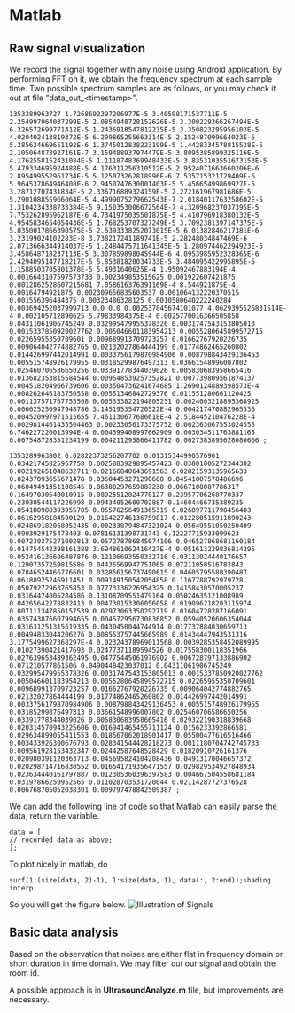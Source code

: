 # Matlab
## Raw signal visualization

We record the signal together with any noise using Android application. By performing FFT on it, we obtain the frequency spectrum at each sample time. Two possible spectrum samples are as follows, or you may check it out at file "data_out_\<timestamp>".


	1353289963727 1.7268692397206977E-5 3.40598171537711E-5 2.254997964037299E-5 2.0854948728152626E-5 3.300229366267494E-5 6.326572699771412E-5 1.2436918547812235E-5 3.350823295956103E-5 4.020402413819372E-5 6.299865255663314E-5 2.152487099664023E-5 5.285634669651192E-6 1.3745012838223199E-5 1.4428334578815538E-5 2.105064873927161E-7 3.159488937974479E-5 3.8095385899325116E-5 4.1762558152431084E-5 1.1118748369948433E-5 3.8353103551673153E-5 5.479334695924488E-5 4.176311256310512E-5 2.9524071663660206E-6 2.895499552961734E-5 5.125073262818996E-6 7.535715321729409E-6 5.964537864946408E-6 2.9450747630001403E-5 5.45665499869927E-5 3.28712707431834E-5 2.336716889324159E-5 2.272161967981686E-5 5.290108855966064E-5 4.4999075279662543E-7 2.0184011763258602E-5 1.3104234338733384E-5 9.150353006672564E-7 4.320968237037395E-5 7.753262895962187E-6 4.7341975035501875E-5 4.410796918380132E-5 4.9545834654054436E-5 1.768253707327249E-5 3.7092381397147375E-5 5.0350017866390575E-5 2.6393338252073015E-5 6.01382846217381E-6 3.23199024102283E-8 3.738217241189741E-5 2.28248034847469E-6 2.0713666344914037E-5 1.2484475711641345E-5 1.280974462294923E-5 3.458648718237113E-5 3.307859898045944E-6 4.0953985952328365E-6 2.4294095147718217E-5 5.85381820034733E-5 3.484095422995895E-5 1.1588503705801378E-5 5.4931640625E-4 1.95092467883194E-4 0.0016643107597573733 0.002349853515625 0.001922607421875 0.0012862528607215681 7.058616376391169E-4 8.544921875E-4 0.00164794921875 0.002309656835603537 0.001064132220370515 0.001556396484375 0.00323486328125 0.0010580640222240284 0.003694252037999713 0.0 0.0 0.002537845674101077 4.0629395526831514E-4 0.002105712890625 5.79833984375E-4 0.0025770016366505858 0.04311061906745249 0.032995479955378326 0.0031747543153805013 0.0015337850920027762 0.005046601183954213 0.0055280645899572715 0.02265955350709601 0.009689913709723257 0.01662767920226735 0.009064042774882765 0.02132027864444199 0.01774862465260802 0.014426997442014991 0.0033756179870984906 0.008798843429136453 0.005515748926179955 0.03185299876497313 0.03661548996007802 0.025460706586650256 0.03391778344039026 0.005830683958665416 0.013682353815584544 0.009548539257352821 0.007739809561874137 0.004518204966739606 0.003504736241674685 1.2690124889398573E-4 0.008262646183750558 0.00551346842729376 0.011551280661120425 0.001137571767755508 0.005333822194805231 0.0024003218895368925 0.006625250947948786 3.145195354720522E-4 0.004217470882965536 0.004520997971515655 7.461130677686618E-4 2.518445210476228E-4 0.0029814461435504463 0.00233056173375752 0.002363067553024555 6.746227220013994E-4 0.004599408997662909 0.003034511763881165 0.007548728351234199 0.004211295866411782 0.0027383895628080666 ;
	
	1353289963802 0.02822373256207702 0.01315344990576901 0.03421745825967758 0.0025883929895457423 0.03801005272344302 0.002192651048632711 0.02166840643691563 0.02821593135965633 0.02437093655671478 0.03604453271290608 0.04541007578486696 0.06049491351108545 0.06388297659887238 0.0667108087786317 0.16497030540010915 0.08925512824778127 0.23957706268770337 0.23030544117226998 0.09434052600702887 0.14604466735389235 0.054180908393955785 0.05576256491365319 0.026897711798456403 0.06162958184590129 0.016422746136759817 0.012280515911890243 0.024869182068052435 0.002338794847321024 0.05649551050250409 0.0903929175473403 0.07816131398731743 0.12227715933099623 0.007230375271002813 0.057278786845074106 0.046527868681160184 0.014754542398161388 3.694861062416427E-4 0.051613229836814295 0.052416136606487876 0.12106693550332716 0.03113024440176657 0.12907357259815586 0.04436569947751065 0.07211050516783843 0.07846524466776601 0.032856156737490615 0.04605795580390487 0.06188925246911451 0.009149150542054858 0.1167788792979728 0.05079272963765853 0.07773136226954325 0.14158430570005237 0.03164474005284586 0.13108709551479164 0.05024635121008989 0.04265642278832413 0.004730153306056058 0.019096218203115974 0.007111347850157539 0.02973063350292719 0.01604728287166091 0.035743876607994655 0.004572956730836852 0.05940520606354044 0.031631251315619335 0.0430450044744914 0.017737884030659713 0.00494833044206276 0.008553757445665989 0.01434447943531316 3.1775499627368297E-4 0.02324378969011568 0.0039285358452089995 0.01027390421417693 0.02477371189594526 0.017558300118351966 0.027639653489362495 0.04775445061976902 0.006728797133886902 0.071210577861506 0.0490448423037012 0.04311061906745249 0.032995479955378326 0.0031747543153805013 0.0015337850920027762 0.005046601183954213 0.0055280645899572715 0.02265955350709601 0.009689913709723257 0.01662767920226735 0.009064042774882765 0.02132027864444199 0.01774862465260802 0.014426997442014991 0.0033756179870984906 0.008798843429136453 0.005515748926179955 0.03185299876497313 0.03661548996007802 0.025460706586650256 0.03391778344039026 0.005830683958665416 0.029322190318839668 0.020314570943225606 0.016941465455711124 0.0156233392866581 0.029634899055411553 0.018567062018901417 0.05500477616516466 0.003433926300676793 0.028341544428218273 0.0011180704742745733 0.009561928153432347 0.02442587648528429 0.01820910726161376 0.020980391120363713 0.045695824104208436 0.04913170046657372 0.020298714716830552 0.016541719356471557 0.029829534927848934 0.023634440161797887 0.012305360396397583 0.004667504558681184 0.03197866250952565 0.011028703531720044 0.02114287727376528 0.006768705052038301 0.009797478842509387 ;


We can add the following line of code so that Matlab can easily parse the data, return the variable.

	data = [
	// recorded data as above;
	];

To plot nicely in matlab, do
	
	surf(1:(size(data, 2)-1), 1:size(data, 1), data(:, 2:end));shading interp
So you will get the figure below.
![Illustration of Signals](https://raw.github.com/nebgnahz/MaraudersMap/master/matlab/Ultrasound_3d.png)

## Basic data analysis

Based on the observation that noises are either flat in frequency domain or short duration in time domain. We may filter out our signal and obtain the room id.

A possible approach is in **UltrasoundAnalyze.m** file, but improvements are necessary.


